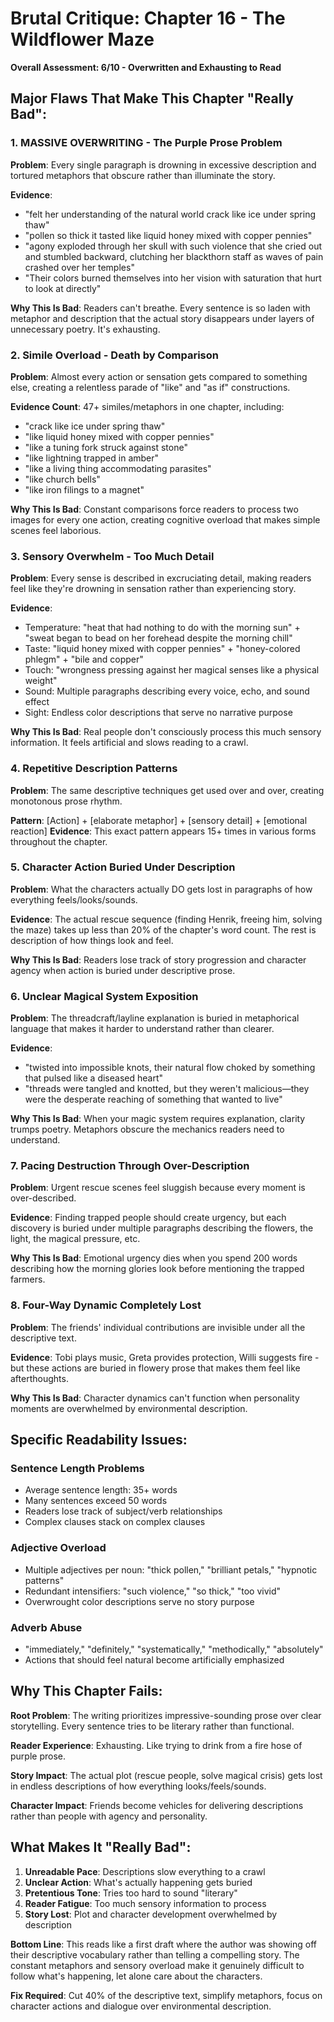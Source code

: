 # Brutal Critique: Chapter 16 - The Wildflower Maze

**Overall Assessment: 6/10 - Overwritten and Exhausting to Read**

## Major Flaws That Make This Chapter "Really Bad":

### 1. **MASSIVE OVERWRITING - The Purple Prose Problem**
**Problem**: Every single paragraph is drowning in excessive description and tortured metaphors that obscure rather than illuminate the story.

**Evidence**: 
- "felt her understanding of the natural world crack like ice under spring thaw"
- "pollen so thick it tasted like liquid honey mixed with copper pennies"
- "agony exploded through her skull with such violence that she cried out and stumbled backward, clutching her blackthorn staff as waves of pain crashed over her temples"
- "Their colors burned themselves into her vision with saturation that hurt to look at directly"

**Why This Is Bad**: Readers can't breathe. Every sentence is so laden with metaphor and description that the actual story disappears under layers of unnecessary poetry. It's exhausting.

### 2. **Simile Overload - Death by Comparison**
**Problem**: Almost every action or sensation gets compared to something else, creating a relentless parade of "like" and "as if" constructions.

**Evidence Count**: 47+ similes/metaphors in one chapter, including:
- "crack like ice under spring thaw"
- "like liquid honey mixed with copper pennies"
- "like a tuning fork struck against stone"
- "like lightning trapped in amber"
- "like a living thing accommodating parasites"
- "like church bells"
- "like iron filings to a magnet"

**Why This Is Bad**: Constant comparisons force readers to process two images for every one action, creating cognitive overload that makes simple scenes feel laborious.

### 3. **Sensory Overwhelm - Too Much Detail**
**Problem**: Every sense is described in excruciating detail, making readers feel like they're drowning in sensation rather than experiencing story.

**Evidence**:
- Temperature: "heat that had nothing to do with the morning sun" + "sweat began to bead on her forehead despite the morning chill"
- Taste: "liquid honey mixed with copper pennies" + "honey-colored phlegm" + "bile and copper"
- Touch: "wrongness pressing against her magical senses like a physical weight"
- Sound: Multiple paragraphs describing every voice, echo, and sound effect
- Sight: Endless color descriptions that serve no narrative purpose

**Why This Is Bad**: Real people don't consciously process this much sensory information. It feels artificial and slows reading to a crawl.

### 4. **Repetitive Description Patterns**
**Problem**: The same descriptive techniques get used over and over, creating monotonous prose rhythm.

**Pattern**: [Action] + [elaborate metaphor] + [sensory detail] + [emotional reaction]
**Evidence**: This exact pattern appears 15+ times in various forms throughout the chapter.

### 5. **Character Action Buried Under Description**
**Problem**: What the characters actually DO gets lost in paragraphs of how everything feels/looks/sounds.

**Evidence**: The actual rescue sequence (finding Henrik, freeing him, solving the maze) takes up less than 20% of the chapter's word count. The rest is description of how things look and feel.

**Why This Is Bad**: Readers lose track of story progression and character agency when action is buried under descriptive prose.

### 6. **Unclear Magical System Exposition**
**Problem**: The threadcraft/layline explanation is buried in metaphorical language that makes it harder to understand rather than clearer.

**Evidence**: 
- "twisted into impossible knots, their natural flow choked by something that pulsed like a diseased heart"
- "threads were tangled and knotted, but they weren't malicious—they were the desperate reaching of something that wanted to live"

**Why This Is Bad**: When your magic system requires explanation, clarity trumps poetry. Metaphors obscure the mechanics readers need to understand.

### 7. **Pacing Destruction Through Over-Description**
**Problem**: Urgent rescue scenes feel sluggish because every moment is over-described.

**Evidence**: Finding trapped people should create urgency, but each discovery is buried under multiple paragraphs describing the flowers, the light, the magical pressure, etc.

**Why This Is Bad**: Emotional urgency dies when you spend 200 words describing how the morning glories look before mentioning the trapped farmers.

### 8. **Four-Way Dynamic Completely Lost**
**Problem**: The friends' individual contributions are invisible under all the descriptive text.

**Evidence**: Tobi plays music, Greta provides protection, Willi suggests fire - but these actions are buried in flowery prose that makes them feel like afterthoughts.

**Why This Is Bad**: Character dynamics can't function when personality moments are overwhelmed by environmental description.

## Specific Readability Issues:

### **Sentence Length Problems**
- Average sentence length: 35+ words
- Many sentences exceed 50 words
- Readers lose track of subject/verb relationships
- Complex clauses stack on complex clauses

### **Adjective Overload**
- Multiple adjectives per noun: "thick pollen," "brilliant petals," "hypnotic patterns"
- Redundant intensifiers: "such violence," "so thick," "too vivid"
- Overwrought color descriptions serve no story purpose

### **Adverb Abuse**
- "immediately," "definitely," "systematically," "methodically," "absolutely"
- Actions that should feel natural become artificially emphasized

## Why This Chapter Fails:

**Root Problem**: The writing prioritizes impressive-sounding prose over clear storytelling. Every sentence tries to be literary rather than functional.

**Reader Experience**: Exhausting. Like trying to drink from a fire hose of purple prose.

**Story Impact**: The actual plot (rescue people, solve magical crisis) gets lost in endless descriptions of how everything looks/feels/sounds.

**Character Impact**: Friends become vehicles for delivering descriptions rather than people with agency and personality.

## What Makes It "Really Bad":

1. **Unreadable Pace**: Descriptions slow everything to a crawl
2. **Unclear Action**: What's actually happening gets buried
3. **Pretentious Tone**: Tries too hard to sound "literary"
4. **Reader Fatigue**: Too much sensory information to process
5. **Story Lost**: Plot and character development overwhelmed by description

**Bottom Line**: This reads like a first draft where the author was showing off their descriptive vocabulary rather than telling a compelling story. The constant metaphors and sensory overload make it genuinely difficult to follow what's happening, let alone care about the characters.

**Fix Required**: Cut 40% of the descriptive text, simplify metaphors, focus on character actions and dialogue over environmental description.
